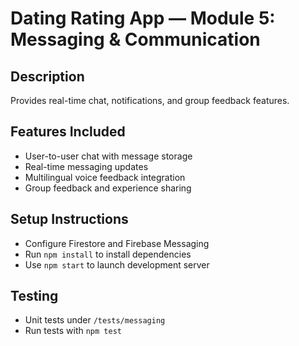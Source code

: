# Dating Rating App — Module 5: Messaging & Communication

## Description  
Provides real-time chat, notifications, and group feedback features.

## Features Included  
- User-to-user chat with message storage  
- Real-time messaging updates  
- Multilingual voice feedback integration  
- Group feedback and experience sharing  

## Setup Instructions  
- Configure Firestore and Firebase Messaging  
- Run `npm install` to install dependencies  
- Use `npm start` to launch development server

## Testing  
- Unit tests under `/tests/messaging`  
- Run tests with `npm test`
